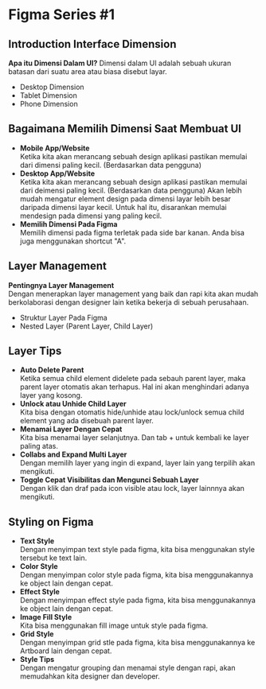 # Figma Series #1

## Introduction Interface Dimension
**Apa itu Dimensi Dalam UI?** Dimensi dalam UI adalah sebuah ukuran batasan dari suatu area atau biasa disebut layar.
- Desktop Dimension
- Tablet Dimension
- Phone Dimension

## Bagaimana Memilih Dimensi Saat Membuat UI
- **Mobile App/Website** <br/> Ketika kita akan merancang sebuah design aplikasi pastikan memulai dari dimensi paling kecil. (Berdasarkan data pengguna)
- **Desktop App/Website** <br/> Ketika kita akan merancang sebuah design aplikasi pastikan memulai dari deimensi paling kecil. (Berdasarkan data pengguna) Akan lebih mudah mengatur element design pada dimensi layar lebih besar daripada dimensi layar kecil. Untuk hal itu, disarankan memulai mendesign pada dimensi yang paling kecil.
- **Memilih Dimensi Pada Figma** <br/> Memilih dimensi pada figma terletak pada side bar kanan. Anda bisa juga menggunakan shortcut "A".

## Layer Management
**Pentingnya Layer Management** <br/> Dengan menerapkan layer management yang baik dan rapi kita akan mudah berkolaborasi dengan designer lain ketika bekerja di sebuah perusahaan.
- Struktur Layer Pada Figma
- Nested Layer (Parent Layer, Child Layer)

## Layer Tips
- **Auto Delete Parent** <br/> Ketika semua child element didelete pada sebauh parent layer, maka parent layer otomatis akan terhapus. Hal ini akan menghindari adanya layer yang kosong.
- **Unlock atau Unhide Child Layer** <br/> Kita bisa dengan otomatis hide/unhide atau lock/unlock semua child element yang ada disebuah parent layer.
- **Menamai Layer Dengan Cepat** <br/> Kita bisa menamai layer selanjutnya. Dan tab + untuk kembali ke layer paling atas.
- **Collabs and Expand Multi Layer** <br/> Dengan memilih layer yang ingin di expand, layer lain yang terpilih akan mengikuti.
- **Toggle Cepat Visibilitas dan Mengunci Sebuah Layer** <br/> Dengan klik dan draf pada icon visible atau lock, layer lainnnya akan mengikuti.

## Styling on Figma
- **Text Style** <br/> Dengan menyimpan text style pada figma, kita bisa menggunakan style tersebut ke text lain.
- **Color Style** <br/> Dengan menyimpan color style pada figma, kita bisa menggunakannya ke object lain dengan cepat.
- **Effect Style** <br/> Dengan menyimpan effect style pada figma, kita bisa menggunakannya ke object lain dengan cepat.
- **Image Fill Style** <br/> Kita bisa menggunakan fill image untuk style pada figma.
- **Grid Style** <br/> Dengan menyimpan grid stle pada figma, kita bisa menggunakannya ke Artboard lain dengan cepat.
- **Style Tips** <br/> Dengan mengatur grouping dan menamai style dengan rapi, akan memudahkan kita designer dan developer.
